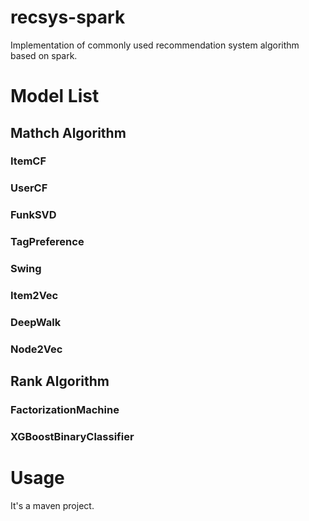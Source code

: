 # recsys-spark
Implementation of commonly used recommendation system algorithm based on spark.

# Model List

## Mathch Algorithm
### ItemCF 
### UserCF
### FunkSVD
### TagPreference
### Swing
### Item2Vec
### DeepWalk
### Node2Vec

## Rank Algorithm
### FactorizationMachine
### XGBoostBinaryClassifier


# Usage
It's a maven project.

